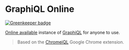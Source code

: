 # GraphiQL Online

[![Greenkeeper badge](https://badges.greenkeeper.io/lucasconstantino/graphiql-online.svg)](https://greenkeeper.io/)

[Online available](https://lucasconstantino.github.io/graphiql-online/) instance of [GraphiQL](https://github.com/graphql/graphiql/) for anyone to use.

> Based on the [ChromeiQL](https://github.com/ermanc/ChromeiQL) Google Chrome extension.
